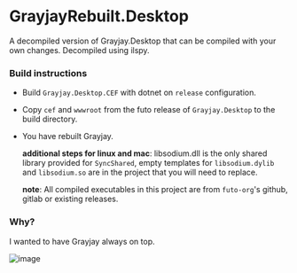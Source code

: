 # GrayjayRebuilt.Desktop

A decompiled version of Grayjay.Desktop that can be compiled with your own changes. Decompiled using ilspy.

### Build instructions

- Build `Grayjay.Desktop.CEF` with dotnet on `release` configuration.
- Copy `cef` and `wwwroot` from the futo release of `Grayjay.Desktop` to the build directory.
- You have rebuilt Grayjay.

  **additional steps for linux and mac**: libsodium.dll is the only shared library provided for `SyncShared`, empty templates for `libsodium.dylib` and `libsodium.so` are in the project that you will need to replace.  

  **note**: All compiled executables in this project are from `futo-org`'s github, gitlab or existing releases.  
  
### Why?

I wanted to have Grayjay always on top.

![image](https://github.com/user-attachments/assets/b5821ce0-4d4c-41c5-8eba-3927495773ca)
